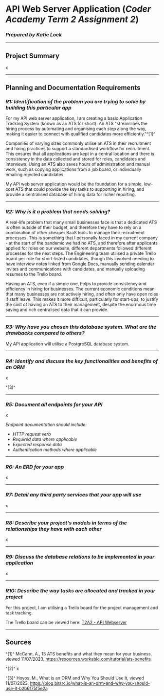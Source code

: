 # API Web Server Application (_Coder Academy Term 2 Assignment 2_)

### _Prepared by Katie Lock_

___
## **Project Summary**
x
___
## Planning and Documentation Requirements
### ***R1: Identification of the problem you are trying to solve by building this particular app***
For my API web server application, I am creating a basic Application Tracking System (known as an ATS for short).  An ATS "streamlines the hiring process by automating and organising each step along the way, making it easier to connect with qualified candidates more efficiently."^[1]^

Companies of varying sizes commonly utilise an ATS in their recruitment and hiring practices to support a standardised workflow for recruitment.  This ensures that all applications are kept in a central location and there is consistency in the data collected and stored for roles, candidates and interviews.  Using an ATS also saves hours of administration and manual work, such as copying applications from a job board, or individually emailing rejected candidates.

My API web server application would be the foundation for a simple, low-cost ATS that could provide the key tasks to supporting in hiring, and provide a centralised database of hiring data for richer reporting.

___
### ***R2: Why is it a problem that needs solving?***
A real-life problem that many small businesses face is that a dedicated ATS is often outside of their budget, and therefore they have to rely on a combination of other cheaper SaaS tools to manage their recruitment processes.  This is something that I personally faced in my current company - at the start of the pandemic we had no ATS, and therefore after applicants applied for roles on our website, different departments followed different processes for the next steps.  The Engineering team utilised a private Trello board per role for short-listed candidates, though this involved needing to have interview notes linked from Google Docs, manually sending calendar invites and communications with candidates, and manually uploading resumes to the Trello board.

Having an ATS, even if a simple one, helps to provide consistency and efficiency in hiring for businesses.  The current economic conditions mean that many businesses are not actively hiring, and often only have open roles if staff leave.  This makes it more difficult, particularly for start-ups, to justify the cost of having an ATS to their management, despite the enormous time saving and rich centralised data that it can provide.

___
### ***R3: Why have you chosen this database system. What are the drawbacks compared to others?***
My API application will utilise a PostgreSQL database system.

___
### ***R4: Identify and discuss the key functionalities and benefits of an ORM***
x

^[3]^

___
### ***R5: Document all endpoints for your API***
x

*Endpoint documentation should include:*
- *HTTP request verb*
- *Required data where applicable*
- *Expected response data*
- *Authentication methods where applicable*

___
### ***R6: An ERD for your app***
x

___
### ***R7: Detail any third party services that your app will use***
x

___
### ***R8: Describe your project's models in terms of the relationships they have with each other***
x

___
### ***R9: Discuss the database relations to be implemented in your application***
x

___
### ***R10: Describe the way tasks are allocated and tracked in your project***
For this project, I am utilising a Trello board for the project management and task tracking.

The Trello board can be viewed here: [T2A2 - API Webserver](https://trello.com/b/EcnQEn4x/t2a2-api-webserver)

___
## **Sources**

^[1]^ McCann, A., 13 ATS benefits and what they mean for your business, viewed 11/07/2023, https://resources.workable.com/tutorial/ats-benefits

^[2]^ x

^[3]^ Hoyos, M., What is an ORM and Why You Should Use It, viewed 11/07/2023, https://blog.bitsrc.io/what-is-an-orm-and-why-you-should-use-it-b2b6f75f5e2a
